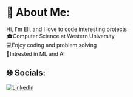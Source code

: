 # 💫 About Me:
Hi, I'm Eli, and I love to code interesting projects<br>🎓Computer Science at Western University<br>💻Enjoy coding and problem solving<br>🧠Intrested in ML and AI

## 🌐 Socials:
[![LinkedIn](https://img.shields.io/badge/LinkedIn-%230077B5.svg?logo=linkedin&logoColor=white)](https://linkedin.com/in/[Noah-Waisbrod](https://www.linkedin.com/in/eli-waisbrod-b27314286/)) 
<!---
EliWaisbrod/EliWaisbrod is a ✨ special ✨ repository because its `README.md` (this file) appears on your GitHub profile.
You can click the Preview link to take a look at your changes.
--->
